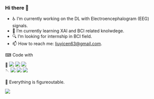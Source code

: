 ### Hi there 👋
<!-- ## ⚡ Come to visit my page again?  -->

<!-- **FishCatCake/FishCatCake** is a ✨ _special_ ✨ repository because its `README.md` (this file) appears on your GitHub profile. -->

- ♿ I’m currently working on the DL with Electroencephalogram (EEG) signals.
- 📕 I’m currently learning XAI and BCI related knolwdege.
- 🔍 I’m looking for internship in BCI field.
- 📫 How to reach me: liuyicen63@gmail.com.

⌨ Code with  

🐍 ![](https://img.shields.io/badge/Python-blue)
![](https://img.shields.io/badge/Tensorflow-orange)
![](https://img.shields.io/badge/Pytorch-red)  
🪡 ![](https://img.shields.io/badge/C++-blueviolet)
![](https://img.shields.io/badge/Vue.js-9cf)
![](https://img.shields.io/badge/SpringBoot-green)

💬 Everything is figureoutable.  

![](https://img.shields.io/badge/JetBrains-aficionado-ff69b4)


<!-- 
- 🔭 I’m currently working on loads of assignments...
- 🌱 I’m currently learning DotNet
- 👯 I’m looking to collaborate on anyone except for freeriders 
- 🤔 I’m looking for help with algorithms
- 💬 We could be friends as long as you like Zhou Shen or his songs :)
- 📫 How to reach me: GitHub -->
